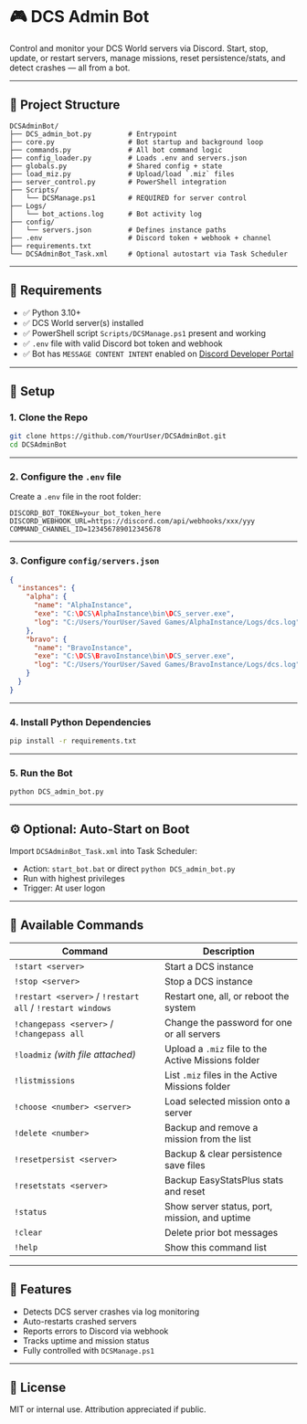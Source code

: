 # 🎮 DCS Admin Bot

Control and monitor your DCS World servers via Discord. Start, stop, update, or restart servers, manage missions, reset persistence/stats, and detect crashes — all from a bot.

---

## 📁 Project Structure

```
DCSAdminBot/
├── DCS_admin_bot.py         # Entrypoint
├── core.py                  # Bot startup and background loop
├── commands.py              # All bot command logic
├── config_loader.py         # Loads .env and servers.json
├── globals.py               # Shared config + state
├── load_miz.py              # Upload/load `.miz` files
├── server_control.py        # PowerShell integration
├── Scripts/
│   └── DCSManage.ps1        # REQUIRED for server control
├── Logs/
│   └── bot_actions.log      # Bot activity log
├── config/
│   └── servers.json         # Defines instance paths
├── .env                     # Discord token + webhook + channel
├── requirements.txt
└── DCSAdminBot_Task.xml     # Optional autostart via Task Scheduler
```

---

## 🧩 Requirements

- ✅ Python 3.10+
- ✅ DCS World server(s) installed
- ✅ PowerShell script `Scripts/DCSManage.ps1` present and working
- ✅ `.env` file with valid Discord bot token and webhook
- ✅ Bot has `MESSAGE CONTENT INTENT` enabled on [Discord Developer Portal](https://discord.com/developers)

---

## 🧱 Setup

### 1. Clone the Repo

```bash
git clone https://github.com/YourUser/DCSAdminBot.git
cd DCSAdminBot
```

---

### 2. Configure the `.env` file

Create a `.env` file in the root folder:

```env
DISCORD_BOT_TOKEN=your_bot_token_here
DISCORD_WEBHOOK_URL=https://discord.com/api/webhooks/xxx/yyy
COMMAND_CHANNEL_ID=123456789012345678
```

---

### 3. Configure `config/servers.json`

```json
{
  "instances": {
    "alpha": {
      "name": "AlphaInstance",
      "exe": "C:\DCS\AlphaInstance\bin\DCS_server.exe",
      "log": "C:/Users/YourUser/Saved Games/AlphaInstance/Logs/dcs.log"
    },
    "bravo": {
      "name": "BravoInstance",
      "exe": "C:\DCS\BravoInstance\bin\DCS_server.exe",
      "log": "C:/Users/YourUser/Saved Games/BravoInstance/Logs/dcs.log"
    }
  }
}
```

---

### 4. Install Python Dependencies

```bash
pip install -r requirements.txt
```

---

### 5. Run the Bot

```bash
python DCS_admin_bot.py
```

---

## ⚙️ Optional: Auto-Start on Boot

Import `DCSAdminBot_Task.xml` into Task Scheduler:

- Action: `start_bot.bat` or direct `python DCS_admin_bot.py`
- Run with highest privileges
- Trigger: At user logon

---

## 💬 Available Commands

| Command                             | Description                                              |
|-------------------------------------|----------------------------------------------------------|
| `!start <server>`                   | Start a DCS instance                                     |
| `!stop <server>`                    | Stop a DCS instance                                      |
| `!restart <server>` / `!restart all` / `!restart windows` | Restart one, all, or reboot the system |
| `!changepass <server>` / `!changepass all` | Change the password for one or all servers        |
| `!loadmiz` _(with file attached)_   | Upload a `.miz` file to the Active Missions folder      |
| `!listmissions`                     | List `.miz` files in the Active Missions folder         |
| `!choose <number> <server>`         | Load selected mission onto a server                     |
| `!delete <number>`                  | Backup and remove a mission from the list               |
| `!resetpersist <server>`            | Backup & clear persistence save files                   |
| `!resetstats <server>`              | Backup EasyStatsPlus stats and reset                    |
| `!status`                           | Show server status, port, mission, and uptime           |
| `!clear`                            | Delete prior bot messages                               |
| `!help`                             | Show this command list                                  |

---

## 🧠 Features

- Detects DCS server crashes via log monitoring
- Auto-restarts crashed servers
- Reports errors to Discord via webhook
- Tracks uptime and mission status
- Fully controlled with `DCSManage.ps1`

---

## 📜 License

MIT or internal use. Attribution appreciated if public.